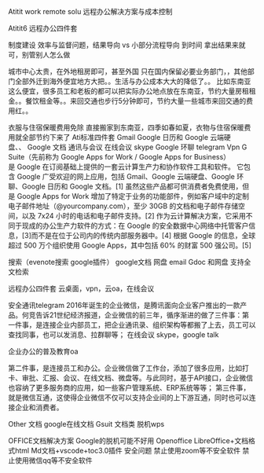 Atitit  work remote  solu 远程办公解决方案与成本控制

Atitit6 远程办公四件套


制度建设
效率与监督问题，结果导向  vs 小部分流程导向
到时间 拿出结果来就可，别管别人怎么做

城市中心太贵，在外地租房即可，甚至外国
只在国内保留必要业务部门，，其他部门全部外迁到海外便宜地方大把。。生活与办公成本大大的降低了。。
比如东南亚这么便宜，很多员工和老板的都可以把实际办公地点放在东南亚，节约大量房租租金。。餐饮租金等。。来回交通也步行5分钟即可，节约大量一些城市来回交通的费用红。。

衣服与住宿保暖费用免除
直接搬家到东南亚，四季如春如夏，衣物与住宿保暖费用就全部节约下来了
Ati标准四件套
Gmail Google 日历和
Google 云端硬盘、、 Google 文档
通讯与会议 在线会议 skype Google 环聊 telegram 
Vpn
G Suite（先前称为 Google Apps for Work / Google Apps for Business）是 Google 在订阅基础上提供的一套云计算生产力和协作软件工具和软件。
它包含 Google 广受欢迎的网上应用，包括 Gmail、Google 云端硬盘、Google 环聊、Google 日历和 Google 文档。[1] 虽然这些产品都可供消费者免费使用，但是 Google Apps for Work 增加了特定于业务的功能部件，例如客户域中的定制电子邮件地址（@yourcompany.com），至少 30GB 的文档和电子邮件存储空间，以及 7x24 小时的电话和电子邮件支持。[2] 作为云计算解决方案，它采用不同于现成的办公生产力软件的方式：在 Google 的安全数据中心网络中托管客户信息，[3]而不是在位于公司内的传统内部服务器中。[4]
根据 Google 的信息，全球超过 500 万个组织使用 Google Apps，其中包括 60% 的财富 500 强公司。[5]

搜索（evenote搜索 google插件）  google文档
网盘  email
Gdoc 和网盘 支持全文检索

远程办公四件套 云桌面，vpn，云oa，在线会议




安全通讯telegram
2016年诞生的企业微信，是腾讯面向企业客户推出的一款产品。何竞告诉21世纪经济报道，企业微信的前三年，循序渐进的做了三件事：第一件事，是连接企业内部员工，把企业通讯录、组织架构等都搬了上去，员工可以查找同事，也可以发消息、拉群聊等；
在线会议 skype，google talk

企业办公的普及教育oa

第二件事，是连接员工和办公。企业微信做了工作台，添加了很多应用，比如打卡、审批、汇报、会议、在线文档、微盘等。与此同时，基于API接口，企业微信也容纳了更多服务商的应用，如一些客户管理系统、ERP系统等等；
第三件事，就是微信互通，这使得企业微信不仅可以支持企业间的上下游互通，同时也可以连接企业和消费者。


Other
文档 google在线文档
Gsuit
文档类 脱机wps

OFFICE文档解决方案
Google的脱机可能不好用
Openoffice  LibreOffice+文档格式html
Md文档+vscode+toc3.0插件
安全问题
禁止使用zoom等不安全软件
禁止使用微信qq等不安全软件



